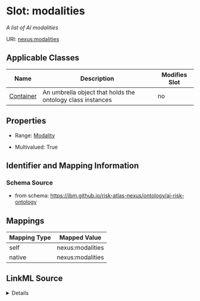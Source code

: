 

# Slot: modalities


_A list of AI modalities_





URI: [nexus:modalities](https://ibm.github.io/risk-atlas-nexus/ontology/modalities)



<!-- no inheritance hierarchy -->





## Applicable Classes

| Name | Description | Modifies Slot |
| --- | --- | --- |
| [Container](Container.md) | An umbrella object that holds the ontology class instances |  no  |







## Properties

* Range: [Modality](Modality.md)

* Multivalued: True





## Identifier and Mapping Information







### Schema Source


* from schema: https://ibm.github.io/risk-atlas-nexus/ontology/ai-risk-ontology




## Mappings

| Mapping Type | Mapped Value |
| ---  | ---  |
| self | nexus:modalities |
| native | nexus:modalities |




## LinkML Source

<details>
```yaml
name: modalities
description: A list of AI modalities
from_schema: https://ibm.github.io/risk-atlas-nexus/ontology/ai-risk-ontology
rank: 1000
alias: modalities
owner: Container
domain_of:
- Container
range: Modality
multivalued: true
inlined: true
inlined_as_list: true

```
</details>
